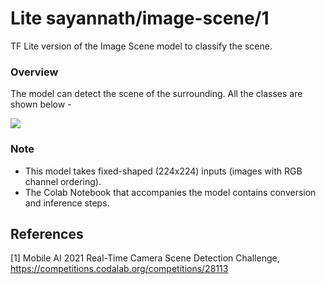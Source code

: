 # Lite sayannath/image-scene/1
TF Lite version of the Image Scene model to classify the scene.

<!-- parent-model: sayannath/image-scene/1 -->
<!-- asset-path: https://s3.amazonaws.com/presence.storage/image_scene.tflite -->
<!-- colab: https://colab.research.google.com/github/sayannath/Image-Scene-TF-Hub/blob/main/src/Image_Scene_TFLite.ipynb -->

### Overview
The model can detect the scene of the surrounding. All the classes are shown below -

![](https://i.imgur.com/79DXWt0.jpeg)

### Note
- This model takes fixed-shaped (224x224) inputs (images with RGB channel ordering).
- The Colab Notebook that accompanies the model contains conversion and inference steps.

References
--------------
[1] Mobile AI 2021 Real-Time Camera Scene Detection Challenge, https://competitions.codalab.org/competitions/28113
